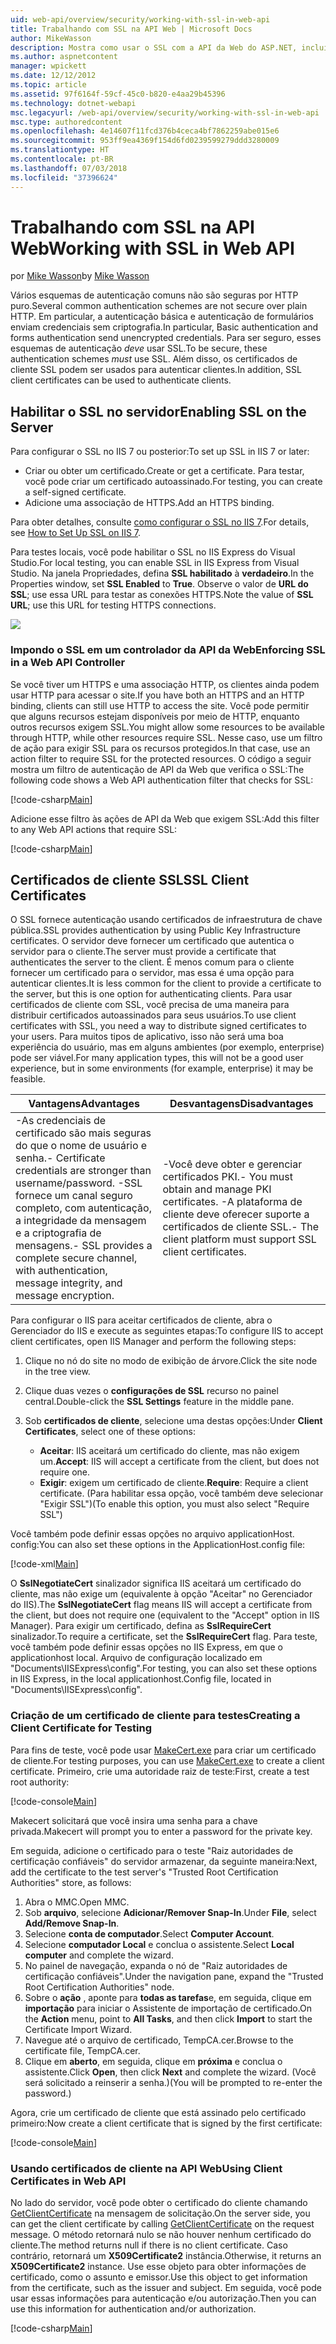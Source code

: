 ```yaml
---
uid: web-api/overview/security/working-with-ssl-in-web-api
title: Trabalhando com SSL na API Web | Microsoft Docs
author: MikeWasson
description: Mostra como usar o SSL com a API da Web do ASP.NET, incluindo o uso de certificados de cliente SSL.
ms.author: aspnetcontent
manager: wpickett
ms.date: 12/12/2012
ms.topic: article
ms.assetid: 97f6164f-59cf-45c0-b820-e4aa29b45396
ms.technology: dotnet-webapi
msc.legacyurl: /web-api/overview/security/working-with-ssl-in-web-api
msc.type: authoredcontent
ms.openlocfilehash: 4e14607f11fcd376b4ceca4bf7862259abe015e6
ms.sourcegitcommit: 953ff9ea4369f154d6fd0239599279ddd3280009
ms.translationtype: HT
ms.contentlocale: pt-BR
ms.lasthandoff: 07/03/2018
ms.locfileid: "37396624"
---
```

<a name="working-with-ssl-in-web-api"></a><span data-ttu-id="f27bd-103">Trabalhando com SSL na API Web</span><span class="sxs-lookup"><span data-stu-id="f27bd-103">Working with SSL in Web API</span></span>
====================
<span data-ttu-id="f27bd-104">por [Mike Wasson](https://github.com/MikeWasson)</span><span class="sxs-lookup"><span data-stu-id="f27bd-104">by [Mike Wasson](https://github.com/MikeWasson)</span></span>

<span data-ttu-id="f27bd-105">Vários esquemas de autenticação comuns não são seguras por HTTP puro.</span><span class="sxs-lookup"><span data-stu-id="f27bd-105">Several common authentication schemes are not secure over plain HTTP.</span></span> <span data-ttu-id="f27bd-106">Em particular, a autenticação básica e autenticação de formulários enviam credenciais sem criptografia.</span><span class="sxs-lookup"><span data-stu-id="f27bd-106">In particular, Basic authentication and forms authentication send unencrypted credentials.</span></span> <span data-ttu-id="f27bd-107">Para ser seguro, esses esquemas de autenticação *deve* usar SSL.</span><span class="sxs-lookup"><span data-stu-id="f27bd-107">To be secure, these authentication schemes *must* use SSL.</span></span> <span data-ttu-id="f27bd-108">Além disso, os certificados de cliente SSL podem ser usados para autenticar clientes.</span><span class="sxs-lookup"><span data-stu-id="f27bd-108">In addition, SSL client certificates can be used to authenticate clients.</span></span>

## <a name="enabling-ssl-on-the-server"></a><span data-ttu-id="f27bd-109">Habilitar o SSL no servidor</span><span class="sxs-lookup"><span data-stu-id="f27bd-109">Enabling SSL on the Server</span></span>

<span data-ttu-id="f27bd-110">Para configurar o SSL no IIS 7 ou posterior:</span><span class="sxs-lookup"><span data-stu-id="f27bd-110">To set up SSL in IIS 7 or later:</span></span>

- <span data-ttu-id="f27bd-111">Criar ou obter um certificado.</span><span class="sxs-lookup"><span data-stu-id="f27bd-111">Create or get a certificate.</span></span> <span data-ttu-id="f27bd-112">Para testar, você pode criar um certificado autoassinado.</span><span class="sxs-lookup"><span data-stu-id="f27bd-112">For testing, you can create a self-signed certificate.</span></span>
- <span data-ttu-id="f27bd-113">Adicione uma associação de HTTPS.</span><span class="sxs-lookup"><span data-stu-id="f27bd-113">Add an HTTPS binding.</span></span>

<span data-ttu-id="f27bd-114">Para obter detalhes, consulte [como configurar o SSL no IIS 7](https://www.iis.net/learn/manage/configuring-security/how-to-set-up-ssl-on-iis).</span><span class="sxs-lookup"><span data-stu-id="f27bd-114">For details, see [How to Set Up SSL on IIS 7](https://www.iis.net/learn/manage/configuring-security/how-to-set-up-ssl-on-iis).</span></span>

<span data-ttu-id="f27bd-115">Para testes locais, você pode habilitar o SSL no IIS Express do Visual Studio.</span><span class="sxs-lookup"><span data-stu-id="f27bd-115">For local testing, you can enable SSL in IIS Express from Visual Studio.</span></span> <span data-ttu-id="f27bd-116">Na janela Propriedades, defina **SSL habilitado** à **verdadeiro**.</span><span class="sxs-lookup"><span data-stu-id="f27bd-116">In the Properties window, set **SSL Enabled** to **True**.</span></span> <span data-ttu-id="f27bd-117">Observe o valor de **URL do SSL**; use essa URL para testar as conexões HTTPS.</span><span class="sxs-lookup"><span data-stu-id="f27bd-117">Note the value of **SSL URL**; use this URL for testing HTTPS connections.</span></span>

![](working-with-ssl-in-web-api/_static/image1.png)

### <a name="enforcing-ssl-in-a-web-api-controller"></a><span data-ttu-id="f27bd-118">Impondo o SSL em um controlador da API da Web</span><span class="sxs-lookup"><span data-stu-id="f27bd-118">Enforcing SSL in a Web API Controller</span></span>

<span data-ttu-id="f27bd-119">Se você tiver um HTTPS e uma associação HTTP, os clientes ainda podem usar HTTP para acessar o site.</span><span class="sxs-lookup"><span data-stu-id="f27bd-119">If you have both an HTTPS and an HTTP binding, clients can still use HTTP to access the site.</span></span> <span data-ttu-id="f27bd-120">Você pode permitir que alguns recursos estejam disponíveis por meio de HTTP, enquanto outros recursos exigem SSL.</span><span class="sxs-lookup"><span data-stu-id="f27bd-120">You might allow some resources to be available through HTTP, while other resources require SSL.</span></span> <span data-ttu-id="f27bd-121">Nesse caso, use um filtro de ação para exigir SSL para os recursos protegidos.</span><span class="sxs-lookup"><span data-stu-id="f27bd-121">In that case, use an action filter to require SSL for the protected resources.</span></span> <span data-ttu-id="f27bd-122">O código a seguir mostra um filtro de autenticação de API da Web que verifica o SSL:</span><span class="sxs-lookup"><span data-stu-id="f27bd-122">The following code shows a Web API authentication filter that checks for SSL:</span></span>

[!code-csharp[Main](working-with-ssl-in-web-api/samples/sample1.cs)]

<span data-ttu-id="f27bd-123">Adicione esse filtro às ações de API da Web que exigem SSL:</span><span class="sxs-lookup"><span data-stu-id="f27bd-123">Add this filter to any Web API actions that require SSL:</span></span>

[!code-csharp[Main](working-with-ssl-in-web-api/samples/sample2.cs)]

## <a name="ssl-client-certificates"></a><span data-ttu-id="f27bd-124">Certificados de cliente SSL</span><span class="sxs-lookup"><span data-stu-id="f27bd-124">SSL Client Certificates</span></span>

<span data-ttu-id="f27bd-125">O SSL fornece autenticação usando certificados de infraestrutura de chave pública.</span><span class="sxs-lookup"><span data-stu-id="f27bd-125">SSL provides authentication by using Public Key Infrastructure certificates.</span></span> <span data-ttu-id="f27bd-126">O servidor deve fornecer um certificado que autentica o servidor para o cliente.</span><span class="sxs-lookup"><span data-stu-id="f27bd-126">The server must provide a certificate that authenticates the server to the client.</span></span> <span data-ttu-id="f27bd-127">É menos comum para o cliente fornecer um certificado para o servidor, mas essa é uma opção para autenticar clientes.</span><span class="sxs-lookup"><span data-stu-id="f27bd-127">It is less common for the client to provide a certificate to the server, but this is one option for authenticating clients.</span></span> <span data-ttu-id="f27bd-128">Para usar certificados de cliente com SSL, você precisa de uma maneira para distribuir certificados autoassinados para seus usuários.</span><span class="sxs-lookup"><span data-stu-id="f27bd-128">To use client certificates with SSL, you need a way to distribute signed certificates to your users.</span></span> <span data-ttu-id="f27bd-129">Para muitos tipos de aplicativo, isso não será uma boa experiência do usuário, mas em alguns ambientes (por exemplo, enterprise) pode ser viável.</span><span class="sxs-lookup"><span data-stu-id="f27bd-129">For many application types, this will not be a good user experience, but in some environments (for example, enterprise) it may be feasible.</span></span>

| <span data-ttu-id="f27bd-130">Vantagens</span><span class="sxs-lookup"><span data-stu-id="f27bd-130">Advantages</span></span> | <span data-ttu-id="f27bd-131">Desvantagens</span><span class="sxs-lookup"><span data-stu-id="f27bd-131">Disadvantages</span></span> |
| --- | --- |
| <span data-ttu-id="f27bd-132">-As credenciais de certificado são mais seguras do que o nome de usuário e senha.</span><span class="sxs-lookup"><span data-stu-id="f27bd-132">- Certificate credentials are stronger than username/password.</span></span> <span data-ttu-id="f27bd-133">-SSL fornece um canal seguro completo, com autenticação, a integridade da mensagem e a criptografia de mensagens.</span><span class="sxs-lookup"><span data-stu-id="f27bd-133">- SSL provides a complete secure channel, with authentication, message integrity, and message encryption.</span></span> | <span data-ttu-id="f27bd-134">-Você deve obter e gerenciar certificados PKI.</span><span class="sxs-lookup"><span data-stu-id="f27bd-134">- You must obtain and manage PKI certificates.</span></span> <span data-ttu-id="f27bd-135">-A plataforma de cliente deve oferecer suporte a certificados de cliente SSL.</span><span class="sxs-lookup"><span data-stu-id="f27bd-135">- The client platform must support SSL client certificates.</span></span> |

<span data-ttu-id="f27bd-136">Para configurar o IIS para aceitar certificados de cliente, abra o Gerenciador do IIS e execute as seguintes etapas:</span><span class="sxs-lookup"><span data-stu-id="f27bd-136">To configure IIS to accept client certificates, open IIS Manager and perform the following steps:</span></span>

1. <span data-ttu-id="f27bd-137">Clique no nó do site no modo de exibição de árvore.</span><span class="sxs-lookup"><span data-stu-id="f27bd-137">Click the site node in the tree view.</span></span>
2. <span data-ttu-id="f27bd-138">Clique duas vezes o **configurações de SSL** recurso no painel central.</span><span class="sxs-lookup"><span data-stu-id="f27bd-138">Double-click the **SSL Settings** feature in the middle pane.</span></span>
3. <span data-ttu-id="f27bd-139">Sob **certificados de cliente**, selecione uma destas opções:</span><span class="sxs-lookup"><span data-stu-id="f27bd-139">Under **Client Certificates**, select one of these options:</span></span> 

    - <span data-ttu-id="f27bd-140">**Aceitar**: IIS aceitará um certificado do cliente, mas não exigem um.</span><span class="sxs-lookup"><span data-stu-id="f27bd-140">**Accept**: IIS will accept a certificate from the client, but does not require one.</span></span>
    - <span data-ttu-id="f27bd-141">**Exigir**: exigem um certificado de cliente.</span><span class="sxs-lookup"><span data-stu-id="f27bd-141">**Require**: Require a client certificate.</span></span> <span data-ttu-id="f27bd-142">(Para habilitar essa opção, você também deve selecionar "Exigir SSL")</span><span class="sxs-lookup"><span data-stu-id="f27bd-142">(To enable this option, you must also select "Require SSL")</span></span>

<span data-ttu-id="f27bd-143">Você também pode definir essas opções no arquivo applicationHost. config:</span><span class="sxs-lookup"><span data-stu-id="f27bd-143">You can also set these options in the ApplicationHost.config file:</span></span>

[!code-xml[Main](working-with-ssl-in-web-api/samples/sample3.xml)]

<span data-ttu-id="f27bd-144">O **SslNegotiateCert** sinalizador significa IIS aceitará um certificado do cliente, mas não exige um (equivalente à opção "Aceitar" no Gerenciador do IIS).</span><span class="sxs-lookup"><span data-stu-id="f27bd-144">The **SslNegotiateCert** flag means IIS will accept a certificate from the client, but does not require one (equivalent to the "Accept" option in IIS Manager).</span></span> <span data-ttu-id="f27bd-145">Para exigir um certificado, defina as **SslRequireCert** sinalizador.</span><span class="sxs-lookup"><span data-stu-id="f27bd-145">To require a certificate, set the **SslRequireCert** flag.</span></span> <span data-ttu-id="f27bd-146">Para teste, você também pode definir essas opções no IIS Express, em que o applicationhost local. Arquivo de configuração localizado em "Documents\IISExpress\config".</span><span class="sxs-lookup"><span data-stu-id="f27bd-146">For testing, you can also set these options in IIS Express, in the local applicationhost.Config file, located in "Documents\IISExpress\config".</span></span>

### <a name="creating-a-client-certificate-for-testing"></a><span data-ttu-id="f27bd-147">Criação de um certificado de cliente para testes</span><span class="sxs-lookup"><span data-stu-id="f27bd-147">Creating a Client Certificate for Testing</span></span>

<span data-ttu-id="f27bd-148">Para fins de teste, você pode usar [MakeCert.exe](https://msdn.microsoft.com/library/bfsktky3.aspx) para criar um certificado de cliente.</span><span class="sxs-lookup"><span data-stu-id="f27bd-148">For testing purposes, you can use [MakeCert.exe](https://msdn.microsoft.com/library/bfsktky3.aspx) to create a client certificate.</span></span> <span data-ttu-id="f27bd-149">Primeiro, crie uma autoridade raiz de teste:</span><span class="sxs-lookup"><span data-stu-id="f27bd-149">First, create a test root authority:</span></span>

[!code-console[Main](working-with-ssl-in-web-api/samples/sample4.cmd)]

<span data-ttu-id="f27bd-150">Makecert solicitará que você insira uma senha para a chave privada.</span><span class="sxs-lookup"><span data-stu-id="f27bd-150">Makecert will prompt you to enter a password for the private key.</span></span>

<span data-ttu-id="f27bd-151">Em seguida, adicione o certificado para o teste "Raiz autoridades de certificação confiáveis" do servidor armazenar, da seguinte maneira:</span><span class="sxs-lookup"><span data-stu-id="f27bd-151">Next, add the certificate to the test server's "Trusted Root Certification Authorities" store, as follows:</span></span>

1. <span data-ttu-id="f27bd-152">Abra o MMC.</span><span class="sxs-lookup"><span data-stu-id="f27bd-152">Open MMC.</span></span>
2. <span data-ttu-id="f27bd-153">Sob **arquivo**, selecione **Adicionar/Remover Snap-In**.</span><span class="sxs-lookup"><span data-stu-id="f27bd-153">Under **File**, select **Add/Remove Snap-In**.</span></span>
3. <span data-ttu-id="f27bd-154">Selecione **conta de computador**.</span><span class="sxs-lookup"><span data-stu-id="f27bd-154">Select **Computer Account**.</span></span>
4. <span data-ttu-id="f27bd-155">Selecione **computador Local** e conclua o assistente.</span><span class="sxs-lookup"><span data-stu-id="f27bd-155">Select **Local computer** and complete the wizard.</span></span>
5. <span data-ttu-id="f27bd-156">No painel de navegação, expanda o nó de "Raiz autoridades de certificação confiáveis".</span><span class="sxs-lookup"><span data-stu-id="f27bd-156">Under the navigation pane, expand the "Trusted Root Certification Authorities" node.</span></span>
6. <span data-ttu-id="f27bd-157">Sobre o **ação** , aponte para **todas as tarefas**e, em seguida, clique em **importação** para iniciar o Assistente de importação de certificado.</span><span class="sxs-lookup"><span data-stu-id="f27bd-157">On the **Action** menu, point to **All Tasks**, and then click **Import** to start the Certificate Import Wizard.</span></span>
7. <span data-ttu-id="f27bd-158">Navegue até o arquivo de certificado, TempCA.cer.</span><span class="sxs-lookup"><span data-stu-id="f27bd-158">Browse to the certificate file, TempCA.cer.</span></span>
8. <span data-ttu-id="f27bd-159">Clique em **aberto**, em seguida, clique em **próxima** e conclua o assistente.</span><span class="sxs-lookup"><span data-stu-id="f27bd-159">Click **Open**, then click **Next** and complete the wizard.</span></span> <span data-ttu-id="f27bd-160">(Você será solicitado a reinserir a senha.)</span><span class="sxs-lookup"><span data-stu-id="f27bd-160">(You will be prompted to re-enter the password.)</span></span>

<span data-ttu-id="f27bd-161">Agora, crie um certificado de cliente que está assinado pelo certificado primeiro:</span><span class="sxs-lookup"><span data-stu-id="f27bd-161">Now create a client certificate that is signed by the first certificate:</span></span>

[!code-console[Main](working-with-ssl-in-web-api/samples/sample5.cmd)]

### <a name="using-client-certificates-in-web-api"></a><span data-ttu-id="f27bd-162">Usando certificados de cliente na API Web</span><span class="sxs-lookup"><span data-stu-id="f27bd-162">Using Client Certificates in Web API</span></span>

<span data-ttu-id="f27bd-163">No lado do servidor, você pode obter o certificado do cliente chamando [GetClientCertificate](https://msdn.microsoft.com/library/system.net.http.httprequestmessageextensions.getclientcertificate.aspx) na mensagem de solicitação.</span><span class="sxs-lookup"><span data-stu-id="f27bd-163">On the server side, you can get the client certificate by calling [GetClientCertificate](https://msdn.microsoft.com/library/system.net.http.httprequestmessageextensions.getclientcertificate.aspx) on the request message.</span></span> <span data-ttu-id="f27bd-164">O método retornará nulo se não houver nenhum certificado do cliente.</span><span class="sxs-lookup"><span data-stu-id="f27bd-164">The method returns null if there is no client certificate.</span></span> <span data-ttu-id="f27bd-165">Caso contrário, retornará um **X509Certificate2** instância.</span><span class="sxs-lookup"><span data-stu-id="f27bd-165">Otherwise, it returns an **X509Certificate2** instance.</span></span> <span data-ttu-id="f27bd-166">Use esse objeto para obter informações de certificado, como o assunto e emissor.</span><span class="sxs-lookup"><span data-stu-id="f27bd-166">Use this object to get information from the certificate, such as the issuer and subject.</span></span> <span data-ttu-id="f27bd-167">Em seguida, você pode usar essas informações para autenticação e/ou autorização.</span><span class="sxs-lookup"><span data-stu-id="f27bd-167">Then you can use this information for authentication and/or authorization.</span></span>

[!code-csharp[Main](working-with-ssl-in-web-api/samples/sample6.cs)]
